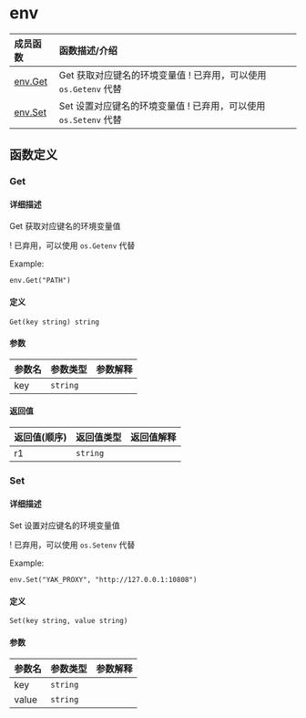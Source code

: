 # env

|成员函数|函数描述/介绍|
|:------|:--------|
| [env.Get](#get) |Get 获取对应键名的环境变量值  ! 已弃用，可以使用 `os.Getenv` 代替  |
| [env.Set](#set) |Set 设置对应键名的环境变量值  ! 已弃用，可以使用 `os.Setenv` 代替  |


## 函数定义
### Get

#### 详细描述
Get 获取对应键名的环境变量值

! 已弃用，可以使用 `os.Getenv` 代替

Example:
```
env.Get("PATH")
```


#### 定义

`Get(key string) string`

#### 参数
|参数名|参数类型|参数解释|
|:-----------|:---------- |:-----------|
| key | `string` |   |

#### 返回值
|返回值(顺序)|返回值类型|返回值解释|
|:-----------|:---------- |:-----------|
| r1 | `string` |   |


### Set

#### 详细描述
Set 设置对应键名的环境变量值

! 已弃用，可以使用 `os.Setenv` 代替

Example:
```
env.Set("YAK_PROXY", "http://127.0.0.1:10808")
```


#### 定义

`Set(key string, value string)`

#### 参数
|参数名|参数类型|参数解释|
|:-----------|:---------- |:-----------|
| key | `string` |   |
| value | `string` |   |


